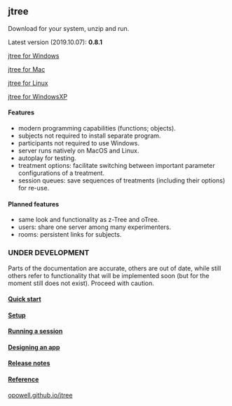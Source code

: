 ## jtree
Download for your system, unzip and run.

Latest version (2019.10.07): **0.8.1**

<a href='https://github.com/opowell/jtree/releases/latest/download/jtree-0.8.1-win.zip'>jtree for Windows</a>

<a href='https://github.com/opowell/jtree/releases/latest/download/jtree-0.8.1-macos.zip'>jtree for Mac</a>

<a href='https://github.com/opowell/jtree/releases/latest/download/jtree-0.8.1-linux.zip'>jtree for Linux</a>

<a href='https://github.com/opowell/jtree/releases/latest/download/jtree-0.8.1-winxp.zip'>jtree for WindowsXP</a>

#### Features
- modern programming capabilities (functions; objects).
- subjects not required to install separate program.
- participants not required to use Windows.
- server runs natively on MacOS and Linux.
- autoplay for testing.
- treatment options: facilitate switching between important parameter configurations of a treatment.
- session queues: save sequences of treatments (including their options) for re-use.

#### Planned features
- same look and functionality as z-Tree and oTree.
- users: share one server among many experimenters.
- rooms: persistent links for subjects.

### UNDER DEVELOPMENT
Parts of the documentation are accurate, others are out of date, while still others refer to functionality that will be implemented soon (but for the moment still does not exist). Proceed with caution.

#### <a href='https://opowell.github.io/jtree/reference/tutorial-1-quick-start.html'>Quick start</a>

#### <a href='https://opowell.github.io/jtree/reference/tutorial-2-setup.html'>Setup</a>

#### <a href='https://opowell.github.io/jtree/reference/tutorial-3-running-a-session.html'>Running a session</a>

#### <a href='https://opowell.github.io/jtree/reference/tutorial-4-designing-an-app.html'>Designing an app</a>

#### <a href='https://opowell.github.io/jtree/reference/tutorial-7-release-notes.html'>Release notes</a>

#### <a href='https://opowell.github.io/jtree/reference/index.html'>Reference</a>

<a href='https://opowell.github.io/jtree'>opowell.github.io/jtree</a>
